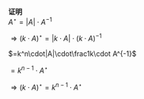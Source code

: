 **证明**  
$A^\star=|A|\cdot A^{-1}$  
  
$\Rightarrow(k\cdot A)^\star  
=|k\cdot A|\cdot(k\cdot A)^{-1}$  
  
$=k^n\cdot|A|\cdot\frac1k\cdot A^{-1}$  
  
$=k^{n-1}\cdot A^\star$  
  
$\Rightarrow(k\cdot A)^\star  
=k^{n-1}\cdot A^\star$  
